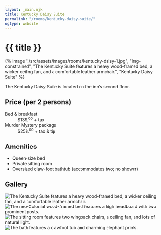 ```yaml
---
layout: _main.njk
title: Kentucky Daisy Suite
permalink: "/rooms/kentucky-daisy-suite/"
ogtype: website
---
```


<!-- markdownlint-disable MD025 -->
# {{ title }}
<!-- markdownlint-enable MD025 -->

<sli-dialog-img>

  {% image "./src/assets/images/rooms/kentucky-daisy-1.jpg", "img-constrained", "The Kentucky Suite features a heavy wood-framed bed, a wicker ceiling fan, and a comfortable leather armchair.", "Kentucky Daisy Suite" %}

</sli-dialog-img>

The Kentucky Daisy Suite is located on the inn’s second floor.

## Price (per 2 persons)

<dl>
  <dt>Bed & breakfast</dt>
  <dd>$139.<sup>00</sup> + tax</dd>
  <dt>Murder Mystery package</dt>
  <dd>$258.<sup>00</sup> + tax & tip<dd>
</dl>

## Amenities

* Queen-size bed
* Private sitting room
* Oversized claw-foot bathtub (accommodates two; no shower)

## Gallery

<sli-dialog-gallery hint rel cols="8">
  
  ![The Kentucky Suite features a heavy wood-framed bed, a wicker ceiling fan, and a comfortable leather armchair.](/assets/images/rooms/kentucky-daisy-1.jpg)
  ![The neo-Colonial wood-framed bed features a high headboard with two prominent posts.](/assets/images/rooms/kentucky-daisy-2.jpg)
  ![The sitting room features two wingback chairs, a ceiling fan, and lots of natural light.](/assets/images/rooms/kentucky-daisy-3.jpg)
  ![The bath features a clawfoot tub and charming elephant prints.](/assets/images/rooms/kentucky-daisy-bath.jpg)
</sli-dialog-gallery>
